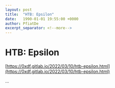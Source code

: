 ```yaml
---
layout: post
title:  "HTB: Epsilon"
date:   1990-01-01 19:55:00 +0000
author: PfiatDe
excerpt_separator: <!--more-->
---
```


# HTB: Epsilon
[https://0xdf.gitlab.io/2022/03/10/htb-epsilon.html](https://0xdf.gitlab.io/2022/03/10/htb-epsilon.html)

...
<!--more-->
